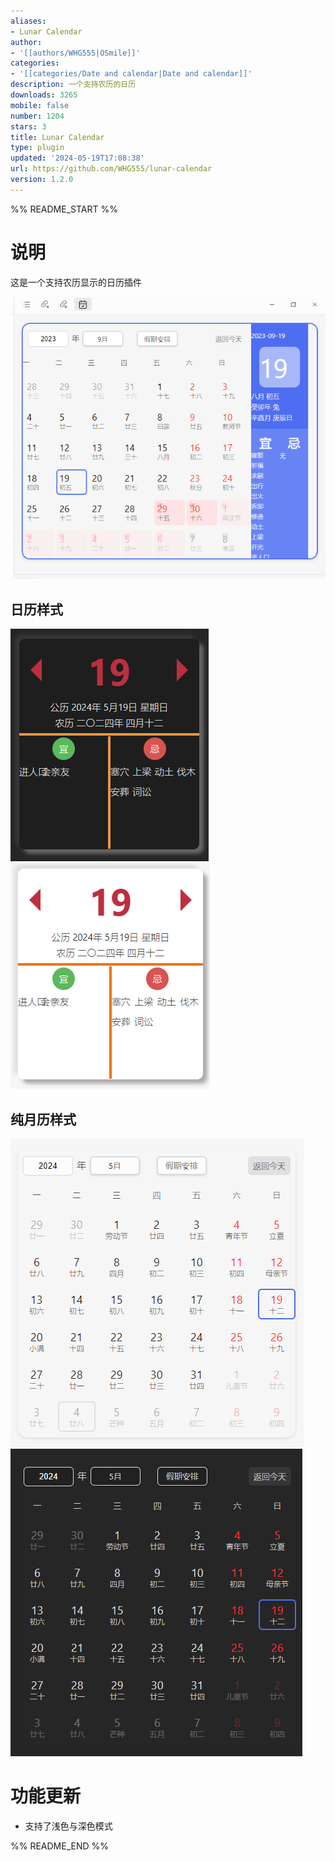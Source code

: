 ```yaml
---
aliases:
- Lunar Calendar
author:
- '[[authors/WHG555|OSmile]]'
categories:
- '[[categories/Date and calendar|Date and calendar]]'
description: 一个支持农历的日历
downloads: 3265
mobile: false
number: 1204
stars: 3
title: Lunar Calendar
type: plugin
updated: '2024-05-19T17:08:38'
url: https://github.com/WHG555/lunar-calendar
version: 1.2.0
---
```


%% README_START %%

# 说明
这是一个支持农历显示的日历插件

![](https://raw.githubusercontent.com/WHG555/lunar-calendar/HEAD/screenshot.png)

## 日历样式
![](https://raw.githubusercontent.com/WHG555/lunar-calendar/HEAD/calendar-day.png) ![](https://raw.githubusercontent.com/WHG555/lunar-calendar/HEAD/calendar-day-night.png)
## 纯月历样式
![](https://raw.githubusercontent.com/WHG555/lunar-calendar/HEAD/calendar-lunar.png) ![](https://raw.githubusercontent.com/WHG555/lunar-calendar/HEAD/calendar-lunar-night.png)

# 功能更新
- 支持了浅色与深色模式


%% README_END %%